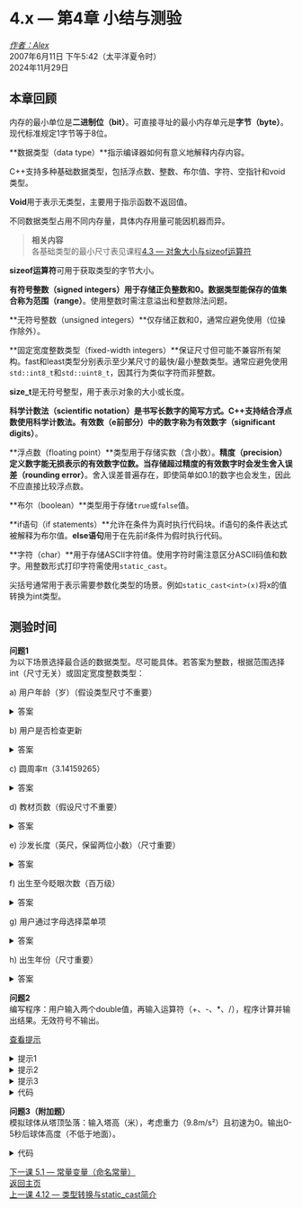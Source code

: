 4.x — 第4章 小结与测验  
=================================  

[*作者：Alex*](https://www.learncpp.com/author/Alex/ "查看 Alex 的所有文章")  
2007年6月11日 下午5:42（太平洋夏令时）  
2024年11月29日  

本章回顾  
----------------  

内存的最小单位是**二进制位（bit）**。可直接寻址的最小内存单元是**字节（byte）**。现代标准规定1字节等于8位。  

**数据类型（data type）**指示编译器如何有意义地解释内存内容。  

C++支持多种基础数据类型，包括浮点数、整数、布尔值、字符、空指针和void类型。  

**Void**用于表示无类型，主要用于指示函数不返回值。  

不同数据类型占用不同内存量，具体内存用量可能因机器而异。  

> **相关内容**  
> 各基础类型的最小尺寸表见课程[4.3 — 对象大小与sizeof运算符](Chapter-4/lesson4.3-object-sizes-and-the-sizeof-operator.md)  

**sizeof运算符**可用于获取类型的字节大小。  

**有符号整数（signed integers）**用于存储正负整数和0。数据类型能保存的值集合称为**范围（range）**。使用整数时需注意溢出和整数除法问题。  

**无符号整数（unsigned integers）**仅存储正数和0，通常应避免使用（位操作除外）。  

**固定宽度整数类型（fixed-width integers）**保证尺寸但可能不兼容所有架构。fast和least类型分别表示至少某尺寸的最快/最小整数类型。通常应避免使用`std::int8_t`和`std::uint8_t`，因其行为类似字符而非整数。  

**size_t**是无符号整型，用于表示对象的大小或长度。  

**科学计数法（scientific notation）**是书写长数字的简写方式。C++支持结合浮点数使用科学计数法。有效数（e前部分）中的数字称为**有效数字（significant digits）**。  

**浮点数（floating point）**类型用于存储实数（含小数）。**精度（precision）**定义数字能无损表示的有效数字位数。当存储超过精度的有效数字时会发生**舍入误差（rounding error）**。舍入误差普遍存在，即使简单如0.1的数字也会发生，因此不应直接比较浮点数。  

**布尔（boolean）**类型用于存储`true`或`false`值。  

**if语句（if statements）**允许在条件为真时执行代码块。if语句的条件表达式被解释为布尔值。**else语句**用于在先前if条件为假时执行代码。  

**字符（char）**用于存储ASCII字符值。使用字符时需注意区分ASCII码值和数字。用整数形式打印字符需使用`static_cast`。  

尖括号通常用于表示需要参数化类型的场景。例如`static_cast<int>(x)`将x的值转换为int类型。  

测验时间  
----------------  

**问题1**  
为以下场景选择最合适的数据类型。尽可能具体。若答案为整数，根据范围选择int（尺寸无关）或固定宽度整数类型：  

a) 用户年龄（岁）（假设类型尺寸不重要）  
  
<details><summary>答案</summary>int</details>  

b) 用户是否检查更新  
  
<details><summary>答案</summary>bool</details>  

c) 圆周率π（3.14159265）  
  
<details><summary>答案</summary>double</details>  

d) 教材页数（假设尺寸不重要）  
  
<details><summary>答案</summary>int（书籍通常不超过32,767页）</details>  

e) 沙发长度（英尺，保留两位小数）（尺寸重要）  
  
<details><summary>答案</summary>float</details>  

f) 出生至今眨眼次数（百万级）  
  
<details><summary>答案</summary>std::int32_t</details>  

g) 用户通过字母选择菜单项  
  
<details><summary>答案</summary>char</details>  

h) 出生年份（尺寸重要）  
  
<details><summary>答案</summary>std::int16_t（正数表示公元后，负数表示公元前）</details>  

**问题2**  
编写程序：用户输入两个double值，再输入运算符（+、-、*、/），程序计算并输出结果。无效符号不输出。  

[查看提示](javascript:void(0))  
<details><summary>提示1</summary>编写三个函数：获取double值、获取运算符、计算并输出结果</details>  
<details><summary>提示2</summary>使用if语句和operator==比较运算符</details>  
<details><summary>提示3</summary>无效操作时使用提前返回</details>  

  
<details><summary>代码</summary>

```cpp
#include <iostream>

double getDouble()
{
    std::cout << "Enter a double value: ";
    double x{};
    std::cin >> x;
    return x;
}

char getOperator()
{
    std::cout << "Enter +, -, *, or /: ";
    char operation{};
    std::cin >> operation;
    return operation;
}

void printResult(double x, char operation, double y)
{
    double result{};

    if (operation == '+')
        result = x + y;
    else if (operation == '-')
        result = x - y;
    else if (operation == '*')
        result = x * y;
    else if (operation == '/')
        result = x / y;
    else        // 无效操作
        return; // 提前返回

    std::cout << x << ' ' << operation << ' ' << y << " is " << result << '\n';
}

int main()
{
    double x { getDouble() };
    double y { getDouble() };

    char operation { getOperator() };

    printResult(x, operation, y);

    return 0;
}
```
</details>  

**问题3（附加题）**  
模拟球体从塔顶坠落：输入塔高（米），考虑重力（9.8m/s²）且初速为0。输出0-5秒后球体高度（不低于地面）。  

  
<details><summary>代码</summary>

```cpp
#include <iostream>

// 从用户获取塔高并返回
double getTowerHeight()
{
	std::cout << "Enter the height of the tower in meters: ";
	double towerHeight{};
	std::cin >> towerHeight;
	return towerHeight;
}

// 计算seconds秒后的球体高度
double calculateBallHeight(double towerHeight, int seconds)
{
	double gravity { 9.8 };
    
	// 公式：s = (u * t) + (a * t²)/2（初速u=0）
	double fallDistance { gravity * (seconds * seconds) / 2.0 };
	double ballHeight { towerHeight - fallDistance };

	return (ballHeight < 0.0) ? 0.0 : ballHeight;
}

// 打印球体高度
void printBallHeight(double ballHeight, int seconds)
{
	if (ballHeight > 0.0)
		std::cout << "At " << seconds << " seconds, the ball is at height: " << ballHeight << " meters\n";
	else
		std::cout << "At " << seconds << " seconds, the ball is on the ground.\n";
}

// 计算并打印高度的辅助函数
void calculateAndPrintBallHeight(double towerHeight, int seconds)
{
	printBallHeight(calculateBallHeight(towerHeight, seconds), seconds);
}

int main()
{
	double towerHeight{ getTowerHeight() };

	calculateAndPrintBallHeight(towerHeight, 0);
	calculateAndPrintBallHeight(towerHeight, 1);
	calculateAndPrintBallHeight(towerHeight, 2);
	calculateAndPrintBallHeight(towerHeight, 3);
	calculateAndPrintBallHeight(towerHeight, 4);
	calculateAndPrintBallHeight(towerHeight, 5);
       
	return 0;
}
```
</details>  

[下一课 5.1 — 常量变量（命名常量）](Chapter-5/lesson5.1-constant-variables-named-constants.md)  
[返回主页](/)  
[上一课 4.12 — 类型转换与static_cast简介](Chapter-4/lesson4.12-introduction-to-type-conversion-and-static_cast.md)